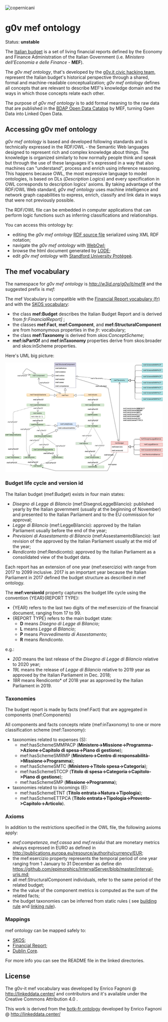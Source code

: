 ![copernicani](https://copernicani.it/wp-content/uploads/cropped-logo_orizzontale_trasparente-1-e1525161268864.png)


g0v mef ontology
==============

Status: **unstable**

The [Italian budget](https://openbdap.mef.gov.it/it/BdS) is a set of living financial reports defined by the Economy and Finance Administration of the Italian Government (i.e. *Ministero dell'Economia e delle Finance* - **MEF**).

The *g0v mef ontology*, that's developed by the [g0v.it civic hacking team](https://g0v.it), represent the Italian budget's historical perspective through a shared, formal and machine-readable conceptualization;
*g0v mef ontology* defines all concepts that are relevant to describe MEF's knowledge domain and the ways in which those concepts relate each other. 

The purpose of *g0v mef ontology* is to add formal meaning to the raw data that are published in the [BDAP Open Data Catalog](https://bdap-opendata.mef.gov.it/catalog) by MEF, turning Open Data into Linked Open Data.

## Accessing g0v mef ontology

*g0v mef ontology* is based and developed following standards and is technically expressed in the RDF/OWL - the Semantic Web languages designed to represent rich and complex knowledge about things. 
The knowledge is organized similarly to how normally people think and speak but through the use of these languages it's expressed in a way that also machines can "understand", process and enrich using inference reasoning. This happens because OWL, the most expressive language to model ontologies, is based on DLs (*Description Logics*) and every specification in OWL corresponds to description logics' axioms.
By taking advantage of the RDF/OWL Web standard, *g0v mef ontology* uses machine intelligence and network graph capabilities to express, enrich, classify and link data in ways that were not previously possible.

The RDF/OWL file can be embedded in computer applications that can perform logic functions such as inferring classifications and relationships.

You can access this ontology by:
 
- editing the *g0v mef ontology* [RDF source file](mef.rdf) serialized using XML RDF notation;
- navigate the *g0v mef ontology* with [WebOwl](http://visualdataweb.de/webvowl/#iri=http://w3id.org/g0v/it/mef);
- browse the html document generated by [LODE](http://150.146.207.114/lode/extract?url=http://w3id.org/g0v/it/mef);
- edit *g0v mef ontology* with [Standford University Protégeè](https://protege.stanford.edu/).

 
## The mef vocabulary

The namespace for *g0v mef ontology* is *http://w3id.org/g0v/it/mef#* and the suggested prefix is *mef:*

The mef Vocabulary is compatible with  the [Financial Report vocabulary (fr)](http://linkeddata.center/botk-fr/v1) and with the [SKOS vocabulary](http://www.w3.org/2004/02/skos/core):

- the class **mef:Budget** describes the Italian Budget Report and is derived from *fr:FinancialReport]* ;
- the classes **mef:Fact**, **mef:Component**, and **mef:StructuralComponent** are from 
homonymous properties in the *fr:* vocabulary;
- the class **mef:Taxonomy** is derived from *skos:ConceptScheme*;
- **mef:isPartOf** and **mef:inTaxonomy** properties derive from skos:broader and skos:inScheme properties.

Here's UML big picture:


![UML diagram](uml-diagram.png)


### Budget life cycle and version id

The Italian budget (mef:Budget) exists in four main states:

- *Disegno di Legge di Bilancio* (mef:DisegnoLeggeBilancio): published yearly by the Italian government (usually at the beginning of November) and presented to the Italian Parliament and to the EU commission for approval;
- *Legge di Bilancio* (mef:LeggeBilancio): approved by the Italian Parliament usually before the end of the year;
- *Previsioni di Assestamento di Bilancio* (mef:AssestamentoBilancio): last revision of the approved by the Italian Parliament usually at the mid of the year;
- *Rendiconto* (mef:Rendiconto): approved by the Italian Parliament as a consolidated view of the budget data.

Each report has an extension of one year (mef:esercizio) with range from 2017 to 2099 inclusive.
2017 is an important year because the Italian Parliament in 2017 defined the budget structure as described in mef ontology. 


The **mef:versionId** property captures the budget life cycle using the convention {YEAR}{REPORT TYPE}:

- {YEAR} refers to the last two digits of the mef:esercizio of the financial document, ranging from 17 to 99.
- {REPORT TYPE} refers to the main budget state: 
    - **D** means *Disegno di Legge di Bilancio*;
    - **L** means *Legge di Bilancio*;
    - **P** means *Provvedimento di Assestamento*;
    - **R** means *Rendiconto*.

e.g.:

- *20D* means the last release of the *Disegno di Legge di Bilancio* relative to 2020 year;
- *19L* means the release of *Legge di Bilancio* relative to 2019 year as approved by the Italian Parliament in Dec. 2018;
- *18R* means Rendiconto* of 2018 year as approved by the Italian Parliament in 2019.



### Taxonomies

The budget report is made by facts (mef:Fact) that are aggregated in components (mef:Components)

All components and facts concepts relate (mef:inTaxonomy) to one or more classification scheme (mef:Taxonomy):

- taxonomies related to expenses (S):
    - mef:hasSchemeSMMPACP (**Ministero->Missione->Programma->Azione->Capitolo di spesa->Piano di gestione**);
    - mef:hasSchemeSMRMP (**Ministero->Centro di responsabilità->Missione->Programma**);
    - mef:hasSchemeSMTC (**Ministero->Titolo spesa->Categoria**);
    - mef:hasSchemeSTCCP (**Titolo di spesa->Categoria->Capitolo->Piano di gestione**);
    - mef:hasSchemeSMP (**Missione->Programma**);
- taxonomies related to incomings (E):	
    - mef:hasSchemeETNT (**Titolo entrata->Natura->Tipologia**);
    - mef:hasSchemeETTPCA (**Titolo entrata->Tipologia->Provento->Capitolo->Articolo**).
    


### Axioms 

In addition to the restrictions specified in the OWL file, the following axioms apply:

- *mef:competenza*, *mef:cassa* and *mef:residui* that are monetary metrics always expressed in EURO as defined in http://publications.europa.eu/resource/authority/currency/EUR; 
- the mef:esercizio property represents the temporal period of one year ranging from 1 January to 31 December as define din https://github.com/epimorphics/IntervalServer/blob/master/interval-uris.md;
- all mef:StructuralComponent individuals, refer to the same period of the related budget;
- the the value of the component metrics is computed as the sum of the related facts;
- the budget taxonomies can be inferred from static rules ( see [building rule](taxonomy-axioms/build.construct) and [linking rule](taxonomy-axioms/links.construct)).

### Mappings

mef ontology can be mapped safely to:

- [SKOS](mappings/mef2skos/);
- [Financial Report](mappings/mef2fr/); 
- [Dublin Core](mappings/mef2dct/).

For more info you can see the README file in the linked directories.


## License

The g0v-it mef  vocabulary was developed by Enrico Fagnoni @ http://linkeddata.center/ and contributors
and it's available under the Creative Commons Attribution 4.0 . 

This work is derived from the [botk-fr ontology](http://linkeddata.center/botk-fr/v1) developed by Enrico Fagnoni @ http://linkeddata.center/



